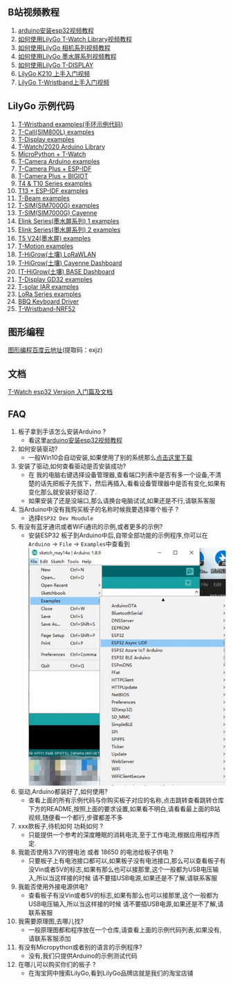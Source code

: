 
## B站视频教程

1. [arduino安装esp32视频教程](https://www.bilibili.com/video/BV1QK411L7Yx/)
2. [如何使用LilyGo T-Watch Library视频教程](https://www.bilibili.com/video/BV1Fe41147aH/)
3. [如何使用LilyGo 相机系列视频教程](https://www.bilibili.com/video/BV1Sk4y197Nm/)
4. [如何使用LilyGo 墨水屏系列视频教程](https://www.bilibili.com/video/BV1V7411m7b9/)
5. [如何使用LilyGo T-DISPLAY](https://www.bilibili.com/video/BV13f4y1S7ER/)
6. [LilyGo K210 上手入门视频](https://www.bilibili.com/video/BV1LV411d7hj/)
7. [LilyGo T-Wristband上手入门视频](https://www.bilibili.com/video/BV12V411R7EL/)


## LilyGo 示例代码
1. [T-Wristband examples(手环示例代码)](https://github.com/Xinyuan-LilyGO/LilyGo-T-Wristband)
2. [T-Call(SIM800L) examples](https://github.com/Xinyuan-LilyGO/LilyGo-T-Call-SIM800L)
3. [T-Display examples](https://github.com/Xinyuan-LilyGO/TTGO-T-Display)
4. [T-Watch/2020 Arduino Library](https://github.com/Xinyuan-LilyGO/TTGO_TWatch_Library)
5. [MicroPython + T-Watch](https://github.com/Xinyuan-LilyGO/MicroPython_ESP32_psRAM_LoBo)
6. [T-Camera Arduino examples](https://github.com/Xinyuan-LilyGO/LilyGo-Camera-Series)
7. [T-Camera Plus + ESP-IDF](https://github.com/Xinyuan-LilyGO/esp32-camera-screen)
8. [T-Camera Plus + BIGIOT](https://github.com/Xinyuan-LilyGO/esp32-camera-plus-bigiot)
9. [T4 & T10 Series examples](https://github.com/Xinyuan-LilyGO/LilyGo_Txx)
10. [T13 + ESP-IDF examples](https://github.com/Xinyuan-LilyGO/Ka-Radio32)
11. [T-Beam examples](https://github.com/Xinyuan-LilyGO/LilyGO-T-Beam)
12. [T-SIM(SIM7000G) examples ](https://github.com/Xinyuan-LilyGO/LilyGO-T-SIM7000G)
13. [T-SIM(SIM7000G) Cayenne ](https://github.com/Xinyuan-LilyGO/LilyGO-SIM7000-Cayenne)
14. [Elink Series(墨水屏系列) 1 examples](https://github.com/Xinyuan-LilyGO/LilyGo-T5-ink-series)
15. [Elink Series(墨水屏系列) 2 examples](https://github.com/Xinyuan-LilyGO/T5-Ink-Screen-Series)
16. [T5 V24(墨水屏) examples](https://github.com/Xinyuan-LilyGO/LilyGO_T5_V24)
17. [T-Motion examples](https://github.com/Xinyuan-LilyGO/LilyGO-T-Motion)
18. [T-HiGrow(土壤) LoRaWLAN ](https://github.com/Xinyuan-LilyGO/LilyGO-T-HiGrow-LoRaWLAN)
19. [T-HiGrow(土壤) Cayenne Dashboard](https://github.com/Xinyuan-LilyGO/T-HiGrow-Dashboard)
20. [[T-HiGrow(土壤) BASE Dashboard](https://github.com/Xinyuan-LilyGO/TTGO-HiGrow)
21. [T-Display GD32 examples](https://github.com/Xinyuan-LilyGO/LilyGO-T-DisplayGD32)
22. [T-solar IAR examples](https://github.com/Xinyuan-LilyGO/T-solar)
23. [LoRa Series examples](https://github.com/Xinyuan-LilyGO/TTGO-LoRa-Series)
24. [BBQ Keyboard Driver](https://github.com/Xinyuan-LilyGO/bbq10kbd_i2c_sw)
25. [T-Wristband-NRF52](https://github.com/lewisxhe/LilyGo-T-Wristband-NRF52)

## 图形编程
[图形编程百度云地址](https://pan.baidu.com/s/1VAbl8_A8FZ1fasJG4GrmiQ)(提取码：exjz)

## 文档
[T-Watch esp32 Version 入门篇及文档](https://t-watch.readthedocs.io/zh_CN/latest/)


## FAQ
1. 板子拿到手该怎么安装Arduino ? 
    - 看这里[arduino安装esp32视频教程](https://www.bilibili.com/video/BV1QK411L7Yx/)
2. 如何安装驱动?
    -  一般Win10会自动安装,如果使用了别的系统那么[点击这里下载](https://www.silabs.com/products/development-tools/software/usb-to-uart-bridge-vcp-drivers)
4. 安装了驱动,如何查看驱动是否安装成功?
    - 在 我的电脑右键选择设备管理器,查看端口列表中是否有多一个设备,不清楚的话先把板子先拔下，然后再插入,看看设备管理器中是否有变化,如果有变化那么就安装好驱动了.
    - 如果安装了还是没端口,那么请换台电脑试试,如果还是不行,请联系客服
5. 当Arduino中没有我购买板子的名称时候我要选择哪个板子 ? 
    - 选择`ESP32 Dev Moudule`
6. 有没有蓝牙通讯或者WiFi通讯的示例,或者更多的示例?
    - 安装ESP32 板子到Arduino中后,自带全部功能的示例程序,你可以在`Arduino` -> `File` -> `Examples`中查看到
    ![](img/1.jpg)
7. 驱动,Arduino都装好了,如何使用?
   - 查看上面的所有示例代码与你购买板子对应的名称,点击跳转查看跳转仓库下方的README,按照上面的要求设置,如果看不明白,请看看最上面的B站视频,随便看一个都行,步骤都差不多
8. xxx款板子,待机如何 功耗如何 ?
    - 只能提供一个参考的深度睡眠的消耗电流,至于工作电流,根据应用程序而定.
9.  我能否使用3.7V的锂电池 或者 18650 的电池给板子供电 ?
    - 只要板子上有电池接口都可以,如果板子没有电池接口,那么可以查看板子有没Vin或者5V的标志,如果有那么也可以接那里,这个一般都为USB电压输入,所以当这样接的时候 请不要插USB电源,如果还是不了解,请联系客服
10. 我能否使用外接电源供电?
    - 查看板子有没Vin或者5V的标志,如果有那么也可以接那里,这个一般都为USB电压输入,所以当这样接的时候 请不要插USB电源,如果还是不了解,请联系客服
11. 我需要原理图,去哪儿找?
    - 一般原理图都和程序放在一个仓库,请查看上面的示例代码列表,如果没有,请联系客服添加
12. 有没有Micropython或者别的语言的示例程序?
    - 没有,我们只提供Arduino的示例测试代码
13. 在哪儿可以购买你们的板子 ?
    - 在淘宝网中搜索LilyGo,看到LilyGo品牌店就是我们的淘宝店铺